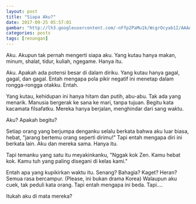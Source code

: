 ```yaml
---
layout: post
title: "Siapa Aku?"
date: 2017-09-25 05:57:01
gambar: "http://lh3.googleusercontent.com/-nFfp2PaMu1k/WcgrOcyab1I/AAAAAAAACRs/oW64q3xXE705EGy8NPmvFG1Z60TdXOEOwCLcBGAs/s900/Hikigaya.Hachiman.full.1662714.jpg"
categories: posts
tags: [renungan]
---
```


Aku. Akupun tak pernah mengerti siapa aku. Yang kutau hanya makan, minum, shalat, tidur, kuliah, ngegame. Hanya itu.

Aku. Apakah ada potensi besar di dalam diriku. Yang kutau hanya gagal, gagal, dan gagal. Entah mengapa pola pikir negatif ini menetap dalam rongga-rongga otakku. Entah.

Yang kutau, kehidupan ini hanya hitam dan putih, abu-abu. Tak ada yang menarik. Manusia bergerak ke sana ke mari, tanpa tujuan. Begitu kata kacamata filsafatku. Mereka hanya berjalan, menghindar dari sang waktu.

Aku? Apakah begitu?

Setiap orang yang berjumpa denganku selalu berkata bahwa aku luar biasa, hebat, "jarang bertemu orang seperti dirimu!" Tapi entah mengapa diri ini berkata lain. Aku dan mereka sama. Hanya itu.

Tapi temanku yang satu itu meyakinkanku, "Nggak kok Zen. Kamu hebat kok. Kamu tuh yang paling disegani di kelas kami."

Entah apa yang kupikirkan waktu itu. Senang? Bahagia? Kaget? Heran? Semua rasa bercampur. (Please, ini bukan drama Korea) Walaupun aku cuek, tak peduli kata orang. Tapi entah mengapa ini beda. Tapi....

Itukah aku di mata mereka?
